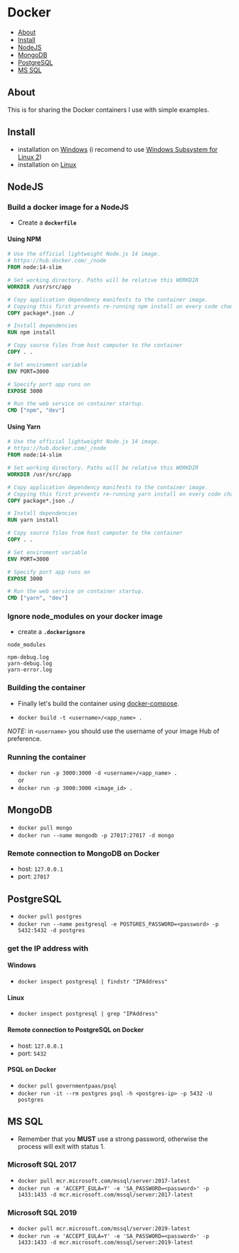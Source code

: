 # Docker

- [About](#about)
- [Install](#install)
- [NodeJS](#nodejs)
- [MongoDB](#MongoDB)
- [PostgreSQL](#PostgreSQL)
- [MS SQL](#MS_SQL)

## About

This is for sharing the Docker containers I use with simple examples.

## Install

- installation on [Windows](https://docs.docker.com/docker-for-windows/install/) (i recomend to use [Windows Subsystem for Linux 2](https://docs.microsoft.com/en-us/windows/wsl/wsl2-kernel))
- installation on [Linux](https://docs.docker.com/engine/install/ubuntu/)

## NodeJS

### Build a docker image for a NodeJS

- Create a **`dockerfile`**

#### Using NPM

```dockerfile
# Use the official lightweight Node.js 14 image.
# https://hub.docker.com/_/node
FROM node:14-slim

# Set working directory. Paths will be relative this WORKDIR
WORKDIR /usr/src/app

# Copy application dependency manifests to the container image.
# Copying this first prevents re-running npm install on every code change.
COPY package*.json ./

# Install dependencies
RUN npm install

# Copy source files from host computer to the container
COPY . .

# Set enviroment variable
ENV PORT=3000

# Specify port app runs on
EXPOSE 3000

# Run the web service on container startup.
CMD ["npm", "dev"]
```

#### Using Yarn

```dockerfile
# Use the official lightweight Node.js 14 image.
# https://hub.docker.com/_/node
FROM node:14-slim

# Set working directory. Paths will be relative this WORKDIR
WORKDIR /usr/src/app

# Copy application dependency manifests to the container image.
# Copying this first prevents re-running yarn install on every code change.
COPY package*.json ./

# Install dependencies
RUN yarn install

# Copy source files from host computer to the container
COPY . .

# Set enviroment variable
ENV PORT=3000

# Specify port app runs on
EXPOSE 3000

# Run the web service on container startup.
CMD ["yarn", "dev"]
```

### Ignore node_modules on your docker image

- create a **`.dockerignore`**

```dockerignore
node_modules

npm-debug.log
yarn-debug.log
yarn-error.log
```

### Building the container

- Finally let's build the container using [docker-compose](https://docs.docker.com/compose/).

- `docker build -t <username>/<app_name> .`  

*NOTE:* in `<username>` you should use the username of your image Hub of preference.

### Running the container

- `docker run -p 3000:3000 -d <username>/<app_name> .`  
or
- `docker run -p 3000:3000 <image_id> .`

## MongoDB

- `docker pull mongo`  
- `docker run --name mongodb -p 27017:27017 -d mongo`

### Remote connection to MongoDB on Docker

- host: `127.0.0.1`
- port: `27017`

## PostgreSQL

- `docker pull postgres`
- `docker run --name postgresql -e POSTGRES_PASSWORD=<password> -p 5432:5432 -d postgres`

### get the IP address with

#### Windows

- `docker inspect postgresql | findstr "IPAddress"`  

#### Linux

- `docker inspect postgresql | grep "IPAddress"`  

#### Remote connection to PostgreSQL on Docker

- host: `127.0.0.1`
- port: `5432`
  
#### PSQL on Docker

- `docker pull governmentpaas/psql`  
- `docker run -it --rm postgres psql -h <postgres-ip> -p 5432 -U postgres`

## MS SQL

- Remember that you **MUST** use a strong password, otherwise the process will exit with status 1.

### Microsoft SQL 2017

- `docker pull mcr.microsoft.com/mssql/server:2017-latest`
- `docker run -e 'ACCEPT_EULA=Y' -e 'SA_PASSWORD=<password>' -p 1433:1433 -d mcr.microsoft.com/mssql/server:2017-latest`

### Microsoft SQL 2019

- `docker pull mcr.microsoft.com/mssql/server:2019-latest`
- `docker run -e 'ACCEPT_EULA=Y' -e 'SA_PASSWORD=<password>' -p 1433:1433 -d mcr.microsoft.com/mssql/server:2019-latest`
